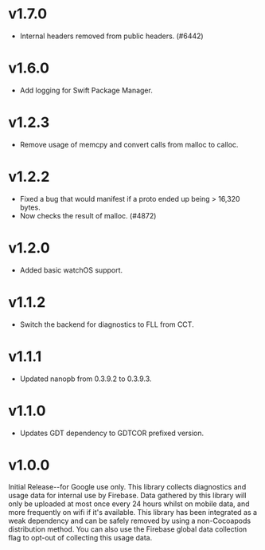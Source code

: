 # v1.7.0
- Internal headers removed from public headers. (#6442)

# v1.6.0
- Add logging for Swift Package Manager.

# v1.2.3
- Remove usage of memcpy and convert calls from malloc to calloc.

# v1.2.2
- Fixed a bug that would manifest if a proto ended up being > 16,320 bytes.
- Now checks the result of malloc. (#4872)

# v1.2.0
- Added basic watchOS support.

# v1.1.2
- Switch the backend for diagnostics to FLL from CCT.

# v1.1.1
- Updated nanopb from 0.3.9.2 to 0.3.9.3.

# v1.1.0
- Updates GDT dependency to GDTCOR prefixed version.

# v1.0.0
Initial Release--for Google use only. This library collects diagnostics and
usage data for internal use by Firebase. Data gathered by this library will
only be uploaded at most once every 24 hours whilst on mobile data, and more
frequently on wifi if it's available. This library has been integrated as a
weak dependency and can be safely removed by using a non-Cocoapods distribution
method. You can also use the Firebase global data collection flag to opt-out of
collecting this usage data.
